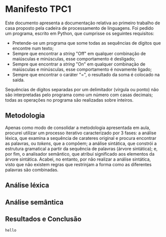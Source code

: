 # Manifesto TPC1
Este documento apresenta a documentação relativa ao primeiro trabalho de casa
proposto pela cadeira de processamento de linguagens. Foi pedido um programa,
escrito em Python, que cumprisse os seguintes requisitos:

- Pretende-se um programa que some todas as sequências de dígitos que encontre
num texto;
- Sempre que encontrar a *string* "Off" em qualquer combinação de maiúsculas e
minúsculas, esse comportamento é desligado;
 - Sempre que encontrar a *string* "On" em qualquer combinação de maiúsculas e
 minúsculas, esse comportamento é novamente ligado;
 - Sempre que encontrar o caráter "=", o resultado da soma é colocado na saída.

 Sequências de dígitos separadas por um delimitador (vírgula ou ponto) não são
 interpretadas pelo programa como um número com casas decimais; todas as
 operações no programa são realizadas sobre inteiros.

## Metodologia

Apenas como modo de consolidar a metodologia apresentada em aula, procurei
utilizar um processo iterativo caracterizado por 3 fases: a análise léxica, que
examina a sequência de carateres original e procura encontrar as palavras, ou
*tokens*, que a compõem; a análise sintática, que constrói a estrutura
gramatical a partir da sequência de palavras (árvore sintática); e, por fim, o
analisador semântico, que atribuí significado aos elementos da árvore sintática.
Acabei, no entanto, por não realizar a análise sintática, visto que não existem
regras que restrinjam a forma como as diferentes palavras são combinadas.

## Análise léxica

## Análise semântica

## Resultados e Conclusão

```
hello
```